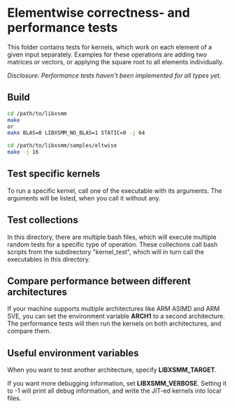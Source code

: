 # Elementwise correctness- and performance tests

This folder contains tests for kernels, which work on each element of a given input separately. Examples for these operations are adding two matrices or vectors, or applying the square root to all elements individually.

*Disclosure: Performance tests haven't been implemented for all types yet.*

## Build

```bash
cd /path/to/libxsmm
make
or
make BLAS=0 LIBXSMM_NO_BLAS=1 STATIC=0 -j 64

cd /path/to/libxsmm/samples/eltwise
make -j 16
```

## Test specific kernels

To run a specific kernel, call one of the executable with its arguments. The arguments will be listed, when you call it without any.

## Test collections

In this directory, there are multiple bash files, which will execute multiple random tests for a specific type of operation.
These collections call bash scripts from the subdirectory "kernel_test", which will in turn call the executables in this directory.

## Compare performance between different architectures

If your machine supports multiple architectures like ARM ASIMD and ARM SVE, you can set the environment variable **ARCH1** to a second architecture. The performance tests will then run the kernels on both architectures, and compare them.

## Useful environment variables

When you want to test another architecture, specify **LIBXSMM_TARGET**.

If you want more debugging information, set **LIBXSMM_VERBOSE**. Setting it to -1 will print all debug information, and write the JIT-ed kernels into local files.
